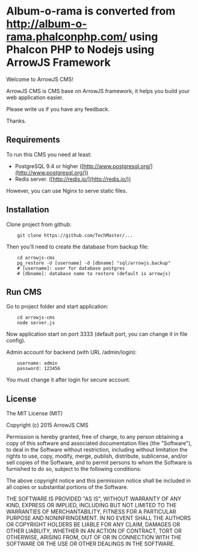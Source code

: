 Album-o-rama is converted from http://album-o-rama.phalconphp.com/ using Phalcon PHP to Nodejs using ArrowJS Framework
==================

Welcome to ArrowJS CMS!

ArrowJS CMS is CMS base on ArrowJS framework, it helps you build your web application easier.

Please write us if you have any feedback.

Thanks.

## Requirements

To run this CMS you need at least:

- PostgreSQL 9.4 or higher ([http://www.postgresql.org/](http://www.postgresql.org/))
- Redis server. ([http://redis.io/](http://redis.io/))

However, you can use Nginx to serve static files.

## Installation

Clone project from github:

```
    git clone https://github.com/TechMaster/...
```

Then you'll need to create the database from backup file:

```
    cd arrowjs-cms
    pg_restore -U [username] -d [dbname] "sql/arrowjs.backup"
    # [username]: user for database postgres
    # [dbname]: database name to restore (default is arrowjs)
```

## Run CMS

Go to project folder and start application:

```
    cd arrowjs-cms
    node server.js
```

Now application start on port 3333 (default port, you can change it in file config).

Admin account for backend (with URL /admin/login):

```
    username: admin
    password: 123456
```
You must change it after login for secure account.

## License

The MIT License (MIT)

Copyright (c) 2015 ArrowJS CMS

Permission is hereby granted, free of charge, to any person obtaining a copy
of this software and associated documentation files (the "Software"), to deal
in the Software without restriction, including without limitation the rights
to use, copy, modify, merge, publish, distribute, sublicense, and/or sell
copies of the Software, and to permit persons to whom the Software is
furnished to do so, subject to the following conditions:

The above copyright notice and this permission notice shall be included in
all copies or substantial portions of the Software.

THE SOFTWARE IS PROVIDED "AS IS", WITHOUT WARRANTY OF ANY KIND, EXPRESS OR
IMPLIED, INCLUDING BUT NOT LIMITED TO THE WARRANTIES OF MERCHANTABILITY,
FITNESS FOR A PARTICULAR PURPOSE AND NONINFRINGEMENT. IN NO EVENT SHALL THE
AUTHORS OR COPYRIGHT HOLDERS BE LIABLE FOR ANY CLAIM, DAMAGES OR OTHER
LIABILITY, WHETHER IN AN ACTION OF CONTRACT, TORT OR OTHERWISE, ARISING FROM,
OUT OF OR IN CONNECTION WITH THE SOFTWARE OR THE USE OR OTHER DEALINGS IN
THE SOFTWARE.
